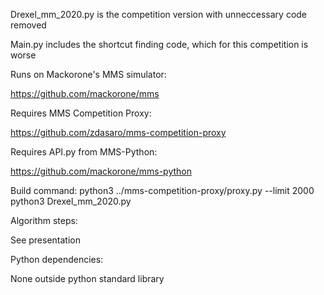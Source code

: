 Drexel_mm_2020.py is the competition version with unneccessary code removed

Main.py includes the shortcut finding code, which for this competition is worse

Runs on Mackorone's MMS simulator:

https://github.com/mackorone/mms

Requires MMS Competition Proxy:

https://github.com/zdasaro/mms-competition-proxy

Requires API.py from MMS-Python:

https://github.com/mackorone/mms-python

Build command: python3 ../mms-competition-proxy/proxy.py --limit 2000 python3 Drexel_mm_2020.py

Algorithm steps:

See presentation

Python dependencies:

None outside python standard library
